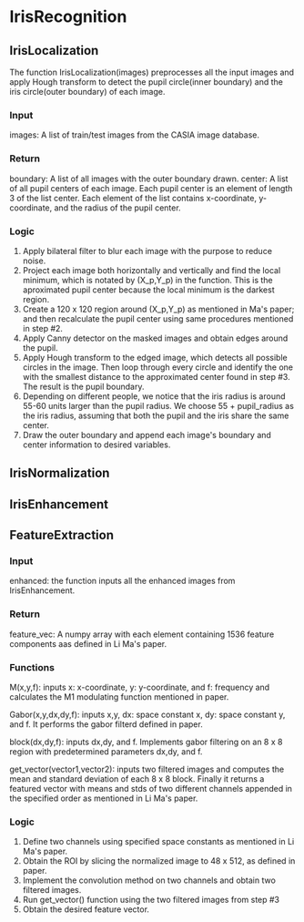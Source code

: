 # IrisRecognition

## IrisLocalization
The function IrisLocalization(images) preprocesses all the input images and apply Hough transform to detect the pupil circle(inner boundary) and the iris circle(outer boundary) of each image.

### Input
images: A list of train/test images from the CASIA image database.

### Return
boundary: A list of all images with the outer boundary drawn.
center: A list of all pupil centers of each image. Each pupil center is an element of length 3 of the list center. Each element of the list contains x-coordinate, y-coordinate, and the radius of the pupil center. 

### Logic 
1. Apply bilateral filter to blur each image with the purpose to reduce noise.
2. Project each image both horizontally and vertically and find the local minimum, which is notated by (X_p,Y_p) in the function. This is the aproximated pupil center because the local minimum is the darkest region.
3. Create a 120 x 120 region around (X_p,Y_p) as mentioned in Ma's paper; and then recalculate the pupil center using same procedures mentioned in step #2.
4. Apply Canny detector on the masked images and obtain edges around the pupil.
5. Apply Hough transform to the edged image, which detects all possible circles in the image. Then loop through every circle and identify the one with the smallest distance to the approximated center found in step #3. The result is the pupil boundary.
6. Depending on different people, we notice that the iris radius is around 55-60 units larger than the pupil radius. We choose 55 + pupil_radius as the iris radius, assuming that both the pupil and the iris share the same center.
7. Draw the outer boundary and append each image's boundary and center information to desired variables.


## IrisNormalization


## IrisEnhancement


## FeatureExtraction

### Input
enhanced: the function inputs all the enhanced images from IrisEnhancement.

### Return
feature_vec: A numpy array with each element containing 1536 feature components aas defined in Li Ma's paper. 

### Functions
M(x,y,f): inputs x: x-coordinate, y: y-coordinate, and f: frequency and calculates the M1 modulating function mentioned in paper.

Gabor(x,y,dx,dy,f): inputs x,y, dx: space constant x, dy: space constant y, and f. It performs the gabor filterd defined in paper. 

block(dx,dy,f): inputs dx,dy, and f. Implements gabor filtering on an 8 x 8 region with predetermined parameters dx,dy, and f.

get_vector(vector1,vector2): inputs two filtered images and computes the mean and standard deviation of each 8 x 8 block. Finally it returns a featured vector with means and stds of two different channels appended in the specified order as mentioned in Li Ma's paper.

### Logic
1. Define two channels using specified space constants as mentioned in Li Ma's paper.
2. Obtain the ROI by slicing the normalized image to 48 x 512, as defined in paper.
3. Implement the convolution method on two channels and obtain two filtered images.
4. Run get_vector() function using the two filtered images from step #3
5. Obtain the desired feature vector. 







